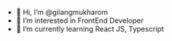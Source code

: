 - 👋 Hi, I’m @gilangmukharom
- 👀 I’m interested in FrontEnd Developer
- 🌱 I’m currently learning React JS, Typescript

<!---
gilangmukharom/gilangmukharom is a ✨ special ✨ repository because its `README.md` (this file) appears on your GitHub profile.
You can click the Preview link to take a look at your changes.
--->
